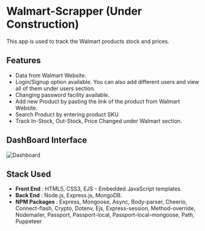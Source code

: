 # Walmart-Scrapper (Under Construction)
This app is used to track the Walmart products stock and prices. </br> 

## Features

- Data from Walmart Website. 
- Login/Signup option available. You can also add different users and view all of them under users section.
- Changing password facility available. 
- Add new Product by pasting the link of the product from Walmart Website.
- Search Product by entering product SKU
- Track In-Stock, Out-Stock, Price Changed under Walmart section.



## DashBoard Interface 
![Dashboard](https://user-images.githubusercontent.com/47499505/121127812-f98e0700-c847-11eb-9fb9-49c5b988735c.png)

## Stack Used
- <b>Front End</b> : HTML5, CSS3, EJS - Embedded JavaScript templates.
- <b>Back End</b> : Node.js, Express.js, MongoDB.
- <b>NPM Packages</b> : Express, Mongoose, Async, Body-parser, Cheerio, Connect-flash, Crypto, Dotenv, Ejs, Express-session, Method-override, Nodemailer, Passport, Passport-local, Passport-local-mongoose, Path, Puppeteer
